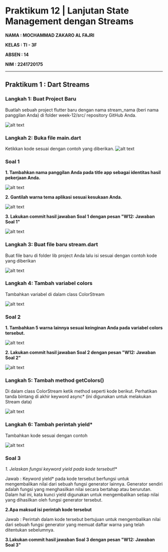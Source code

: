 # Praktikum 12 | Lanjutan State Management dengan Streams

**NAMA : MOCHAMMAD ZAKARO AL FAJRI**

**KELAS : TI - 3F**

**ABSEN : 14**

**NIM : 2241720175**

---


## Praktikum 1 : Dart Streams

### Langkah 1: Buat Project Baru

Buatlah sebuah project flutter baru dengan nama stream_nama (beri nama panggilan Anda) di folder week-12/src/ repository GitHub Anda.

![alt text](assets/p1l1.png)

### Langkah 2: Buka file main.dart

Ketikkan kode sesuai dengan contoh yang diberikan.
![alt text](assets/p1l2.png)

### Soal 1

**1. Tambahkan nama panggilan Anda pada title app sebagai identitas hasil pekerjaan Anda.**

![alt text](assets/p1s1.png)

**2. Gantilah warna tema aplikasi sesuai kesukaan Anda.**

![alt text](assets/p1s2.png)

**3. Lakukan commit hasil jawaban Soal 1 dengan pesan "W12: Jawaban Soal 1"**

![alt text](assets/comits1.png)

### Langkah 3: Buat file baru stream.dart

Buat file baru di folder lib project Anda lalu isi sesuai dengan contoh kode yang diberikan

![alt text](assets/p1l3.png)

### Langkah 4: Tambah variabel colors

Tambahkan variabel di dalam class ColorStream

![alt text](assets/p1l4.png)

### Soal 2 

**1. Tambahkan 5 warna lainnya sesuai keinginan Anda pada variabel colors tersebut.**

![alt text](assets/p1s2.png)

**2. Lakukan commit hasil jawaban Soal 2 dengan pesan "W12: Jawaban Soal 2"**

![alt text](assets/commits2.png)

### Langkah 5: Tambah method getColors()

Di dalam class ColorStream ketik method seperti kode berikut. Perhatikan tanda bintang di akhir keyword async* (ini digunakan untuk melakukan Stream data)

![alt text](assets/p1l5.png)

### Langkah 6: Tambah perintah yield*

Tambahkan kode sesuai dengan contoh

![alt text](assets/p1l6.png)

### Soal 3 

**1. Jelaskan fungsi keyword yield* pada kode tersebut!**

Jawab : Keyword yield* pada kode tersebut berfungsi untuk mengembalikan nilai dari sebuah fungsi generator lainnya. Generator sendiri adalah fungsi yang menghasilkan nilai secara bertahap atau berurutan. Dalam hal ini, kata kunci yield digunakan untuk mengembalikan setiap nilai yang dihasilkan oleh fungsi generator tersebut.


**2.Apa maksud isi perintah kode tersebut**

Jawab : Perintah dalam kode tersebut bertujuan untuk mengembalikan nilai dari sebuah fungsi generator yang memuat daftar warna yang telah ditentukan sebelumnya.

**3.Lakukan commit hasil jawaban Soal 3 dengan pesan "W12: Jawaban Soal 3"**